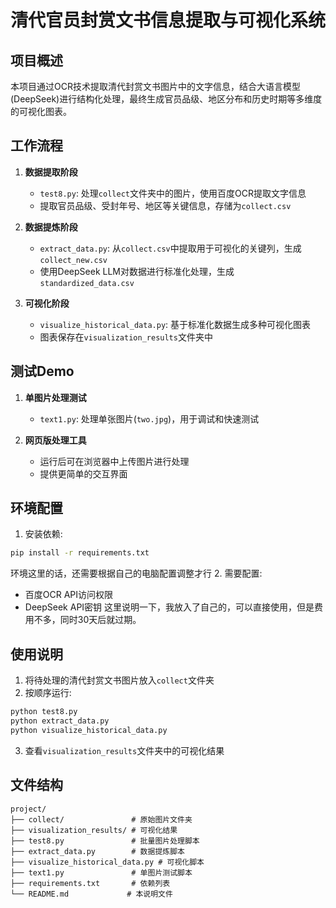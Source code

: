 # 清代官员封赏文书信息提取与可视化系统

## 项目概述

本项目通过OCR技术提取清代封赏文书图片中的文字信息，结合大语言模型(DeepSeek)进行结构化处理，最终生成官员品级、地区分布和历史时期等多维度的可视化图表。

## 工作流程

1. **数据提取阶段**
   - `test8.py`: 处理`collect`文件夹中的图片，使用百度OCR提取文字信息
   - 提取官员品级、受封年号、地区等关键信息，存储为`collect.csv`

2. **数据提炼阶段**
   - `extract_data.py`: 从`collect.csv`中提取用于可视化的关键列，生成`collect_new.csv`
   - 使用DeepSeek LLM对数据进行标准化处理，生成`standardized_data.csv`

3. **可视化阶段**
   - `visualize_historical_data.py`: 基于标准化数据生成多种可视化图表
   - 图表保存在`visualization_results`文件夹中

## 测试Demo

1. **单图片处理测试**
   - `text1.py`: 处理单张图片(`two.jpg`)，用于调试和快速测试

2. **网页版处理工具**
   - 运行后可在浏览器中上传图片进行处理
   - 提供更简单的交互界面

## 环境配置

1. 安装依赖:
```bash
pip install -r requirements.txt
```
环境这里的话，还需要根据自己的电脑配置调整才行
2. 需要配置:
   - 百度OCR API访问权限
   - DeepSeek API密钥
这里说明一下，我放入了自己的，可以直接使用，但是费用不多，同时30天后就过期。
## 使用说明

1. 将待处理的清代封赏文书图片放入`collect`文件夹
2. 按顺序运行:
```bash
python test8.py
python extract_data.py
python visualize_historical_data.py
```
3. 查看`visualization_results`文件夹中的可视化结果

## 文件结构

```
project/
├── collect/               # 原始图片文件夹
├── visualization_results/ # 可视化结果
├── test8.py               # 批量图片处理脚本
├── extract_data.py        # 数据提炼脚本
├── visualize_historical_data.py # 可视化脚本
├── text1.py               # 单图片测试脚本
├── requirements.txt       # 依赖列表
└── README.md             # 本说明文件
```